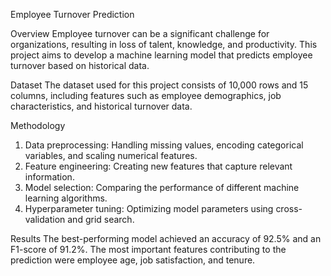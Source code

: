 Employee Turnover Prediction

Overview
Employee turnover can be a significant challenge for organizations, resulting in loss of talent, knowledge, and productivity. This project aims to develop a machine learning model that predicts employee turnover based on historical data.

Dataset
The dataset used for this project consists of 10,000 rows and 15 columns, including features such as employee demographics, job characteristics, and historical turnover data.

Methodology
1. Data preprocessing: Handling missing values, encoding categorical variables, and scaling numerical features.
2. Feature engineering: Creating new features that capture relevant information.
3. Model selection: Comparing the performance of different machine learning algorithms.
4. Hyperparameter tuning: Optimizing model parameters using cross-validation and grid search.

Results
The best-performing model achieved an accuracy of 92.5% and an F1-score of 91.2%. The most important features contributing to the prediction were employee age, job satisfaction, and tenure.

